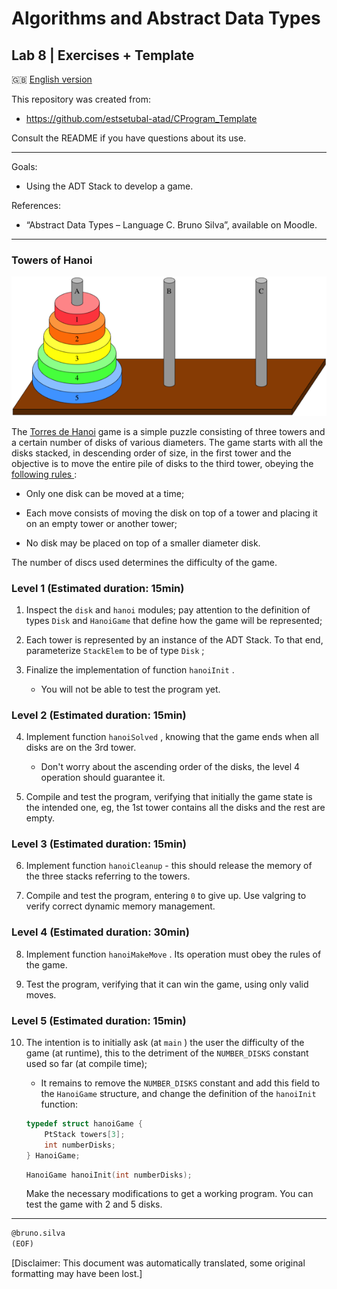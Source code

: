 # Algorithms and Abstract Data Types

## Lab 8 \| Exercises + Template

🇬🇧 [English version](README_en.md)

This repository was created from:

- <https://github.com/estsetubal-atad/CProgram_Template>

Consult the README if you have questions about its use.

------------------------------------------------------------------------

Goals:

- Using the ADT Stack to develop a game.

References:

- “Abstract Data Types – Language C. Bruno Silva”, available on Moodle.

------------------------------------------------------------------------

### Towers of Hanoi

![](hanoiGame.png)

The [Torres de Hanoi](https://en.wikipedia.org/wiki/Tower_of_Hanoi) game is a simple puzzle consisting of three towers and a certain number of disks of various diameters. The game starts with all the disks stacked, in descending order of size, in the first tower and the objective is to move the entire pile of disks to the third tower, obeying the <u> following rules </u> :

- Only one disk can be moved at a time;

- Each move consists of moving the disk on top of a tower and placing it on an empty tower or another tower;

- No disk may be placed on top of a smaller diameter disk.

The number of discs used determines the difficulty of the game.

### Level 1 (Estimated duration: 15min)

1.  Inspect the `disk` and `hanoi` modules; pay attention to the definition of types `Disk` and `HanoiGame` that define how the game will be represented;

2.  Each tower is represented by an instance of the ADT Stack. To that end, parameterize `StackElem` to be of type `Disk` ;

3.  Finalize the implementation of function `hanoiInit` .

    - You will not be able to test the program yet.

### Level 2 (Estimated duration: 15min)

4.  Implement function `hanoiSolved` , knowing that the game ends when all disks are on the 3rd tower.

    - Don't worry about the ascending order of the disks, the level 4 operation should guarantee it.

5.  Compile and test the program, verifying that initially the game state is the intended one, eg, the 1st tower contains all the disks and the rest are empty.

### Level 3 (Estimated duration: 15min)

6.  Implement function `hanoiCleanup` - this should release the memory of the three stacks referring to the towers.

7.  Compile and test the program, entering `0` to give up. Use valgring to verify correct dynamic memory management.

### Level 4 (Estimated duration: 30min)

8.  Implement function `hanoiMakeMove` . Its operation must obey the rules of the game.

9.  Test the program, verifying that it can win the game, using only valid moves.

### Level 5 (Estimated duration: 15min)

10. The intention is to initially ask (at `main` ) the user the difficulty of the game (at runtime), this to the detriment of the `NUMBER_DISKS` constant used so far (at compile time);

    - It remains to remove the `NUMBER_DISKS` constant and add this field to the `HanoiGame` structure, and change the definition of the `hanoiInit` function:

    ``` cpp
    typedef struct hanoiGame {
        PtStack towers[3];
        int numberDisks;
    } HanoiGame;
    ```

    ``` cpp
    HanoiGame hanoiInit(int numberDisks);
    ```

    Make the necessary modifications to get a working program. You can test the game with 2 and 5 disks.

------------------------------------------------------------------------

``` markdown
@bruno.silva
(EOF)
```

\[Disclaimer: This document was automatically translated, some original formatting may have been lost.\]
